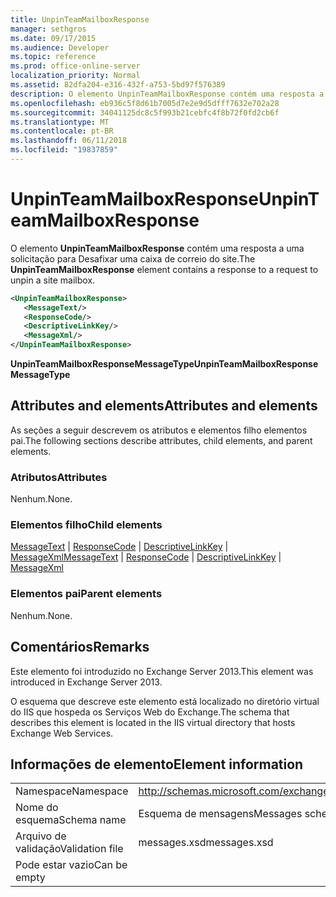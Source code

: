 ```yaml
---
title: UnpinTeamMailboxResponse
manager: sethgros
ms.date: 09/17/2015
ms.audience: Developer
ms.topic: reference
ms.prod: office-online-server
localization_priority: Normal
ms.assetid: 82dfa204-e316-432f-a753-5bd97f576389
description: O elemento UnpinTeamMailboxResponse contém uma resposta a uma solicitação para Desafixar uma caixa de correio do site.
ms.openlocfilehash: eb936c5f8d61b7005d7e2e9d5dfff7632e702a28
ms.sourcegitcommit: 34041125dc8c5f993b21cebfc4f8b72f0fd2cb6f
ms.translationtype: MT
ms.contentlocale: pt-BR
ms.lasthandoff: 06/11/2018
ms.locfileid: "19837859"
---
```

# <a name="unpinteammailboxresponse"></a><span data-ttu-id="cc5e7-103">UnpinTeamMailboxResponse</span><span class="sxs-lookup"><span data-stu-id="cc5e7-103">UnpinTeamMailboxResponse</span></span>

<span data-ttu-id="cc5e7-104">O elemento **UnpinTeamMailboxResponse** contém uma resposta a uma solicitação para Desafixar uma caixa de correio do site.</span><span class="sxs-lookup"><span data-stu-id="cc5e7-104">The **UnpinTeamMailboxResponse** element contains a response to a request to unpin a site mailbox.</span></span> 
  
```XML
<UnpinTeamMailboxResponse>
   <MessageText/>
   <ResponseCode/>
   <DescriptiveLinkKey/>
   <MessageXml/>
</UnpinTeamMailboxResponse>
```

 <span data-ttu-id="cc5e7-105">**UnpinTeamMailboxResponseMessageType**</span><span class="sxs-lookup"><span data-stu-id="cc5e7-105">**UnpinTeamMailboxResponseMessageType**</span></span>
## <a name="attributes-and-elements"></a><span data-ttu-id="cc5e7-106">Attributes and elements</span><span class="sxs-lookup"><span data-stu-id="cc5e7-106">Attributes and elements</span></span>

<span data-ttu-id="cc5e7-107">As seções a seguir descrevem os atributos e elementos filho elementos pai.</span><span class="sxs-lookup"><span data-stu-id="cc5e7-107">The following sections describe attributes, child elements, and parent elements.</span></span>
  
### <a name="attributes"></a><span data-ttu-id="cc5e7-108">Atributos</span><span class="sxs-lookup"><span data-stu-id="cc5e7-108">Attributes</span></span>

<span data-ttu-id="cc5e7-109">Nenhum.</span><span class="sxs-lookup"><span data-stu-id="cc5e7-109">None.</span></span>
  
### <a name="child-elements"></a><span data-ttu-id="cc5e7-110">Elementos filho</span><span class="sxs-lookup"><span data-stu-id="cc5e7-110">Child elements</span></span>

<span data-ttu-id="cc5e7-111">[MessageText](messagetext.md) | [ResponseCode](responsecode.md) | [DescriptiveLinkKey](descriptivelinkkey.md) | [MessageXml](messagexml.md)</span><span class="sxs-lookup"><span data-stu-id="cc5e7-111">[MessageText](messagetext.md) | [ResponseCode](responsecode.md) | [DescriptiveLinkKey](descriptivelinkkey.md) | [MessageXml](messagexml.md)</span></span>
  
### <a name="parent-elements"></a><span data-ttu-id="cc5e7-112">Elementos pai</span><span class="sxs-lookup"><span data-stu-id="cc5e7-112">Parent elements</span></span>

<span data-ttu-id="cc5e7-113">Nenhum.</span><span class="sxs-lookup"><span data-stu-id="cc5e7-113">None.</span></span>
  
## <a name="remarks"></a><span data-ttu-id="cc5e7-114">Comentários</span><span class="sxs-lookup"><span data-stu-id="cc5e7-114">Remarks</span></span>

<span data-ttu-id="cc5e7-115">Este elemento foi introduzido no Exchange Server 2013.</span><span class="sxs-lookup"><span data-stu-id="cc5e7-115">This element was introduced in Exchange Server 2013.</span></span>
  
<span data-ttu-id="cc5e7-116">O esquema que descreve este elemento está localizado no diretório virtual do IIS que hospeda os Serviços Web do Exchange.</span><span class="sxs-lookup"><span data-stu-id="cc5e7-116">The schema that describes this element is located in the IIS virtual directory that hosts Exchange Web Services.</span></span>
  
## <a name="element-information"></a><span data-ttu-id="cc5e7-117">Informações de elemento</span><span class="sxs-lookup"><span data-stu-id="cc5e7-117">Element information</span></span>

|||
|:-----|:-----|
|<span data-ttu-id="cc5e7-118">Namespace</span><span class="sxs-lookup"><span data-stu-id="cc5e7-118">Namespace</span></span>  <br/> |http://schemas.microsoft.com/exchange/services/2006/messages  <br/> |
|<span data-ttu-id="cc5e7-119">Nome do esquema</span><span class="sxs-lookup"><span data-stu-id="cc5e7-119">Schema name</span></span>  <br/> |<span data-ttu-id="cc5e7-120">Esquema de mensagens</span><span class="sxs-lookup"><span data-stu-id="cc5e7-120">Messages schema</span></span>  <br/> |
|<span data-ttu-id="cc5e7-121">Arquivo de validação</span><span class="sxs-lookup"><span data-stu-id="cc5e7-121">Validation file</span></span>  <br/> |<span data-ttu-id="cc5e7-122">messages.xsd</span><span class="sxs-lookup"><span data-stu-id="cc5e7-122">messages.xsd</span></span>  <br/> |
|<span data-ttu-id="cc5e7-123">Pode estar vazio</span><span class="sxs-lookup"><span data-stu-id="cc5e7-123">Can be empty</span></span>  <br/> ||
   

